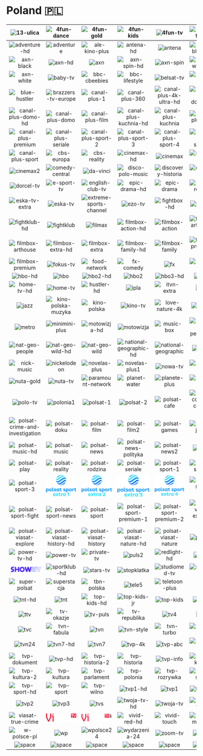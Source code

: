 # Poland 🇵🇱

| ![13-ulica] | ![4fun-dance] | ![4fun-gold] | ![4fun-kids] | ![4fun-tv] | ![active-family] |
|:---:|:---:|:---:|:---:|:---:|:---:|
| ![adventure-hd] | ![adventure] | ![ale-kino-plus] | ![antena-hd] | ![antena] | ![axn-black-hd] |
| ![axn-black] | ![axn-hd] | ![axn] | ![axn-spin-hd] | ![axn-spin] | ![axn-white-hd] |
| ![axn-white] | ![baby-tv] | ![bbc-cbeebies] | ![bbc-lifestyle] | ![belsat-tv] | ![biznes24] |
| ![blue-hustler] | ![brazzers-tv-europe] | ![canal-plus-1] | ![canal-plus-360] | ![canal-plus-4k-ultra-hd] | ![canal-plus-dokument] |
| ![canal-plus-domo-hd] | ![canal-plus-domo] | ![canal-plus-film] | ![canal-plus-kuchnia-hd] | ![canal-plus-kuchnia] | ![canal-plus-now] |
| ![canal-plus-premium] | ![canal-plus-seriale] | ![canal-plus-sport-2] | ![canal-plus-sport-3] | ![canal-plus-sport-4] | ![canal-plus-sport-5] |
| ![canal-plus-sport] | ![cbs-europa] | ![cbs-reality] | ![cinemax-hd] | ![cinemax] | ![cinemax2-hd] |
| ![cinemax2] | ![comedy-central] | ![da-vinci] | ![disco-polo-music] | ![discovery-historia] | ![discovery-life] |
| ![dorcel-tv] | ![e-sport-tv] | ![english-club-tv] | ![epic-drama-hd] | ![epic-drama] | ![eska-rock-tv] |
| ![eska-tv-extra] | ![eska-tv] | ![extreme-sports-channel] | ![ezo-tv] | ![fightbox-hd] | ![fightbox] |
| ![fightklub-hd] | ![fightklub] | ![filmax] | ![filmbox-action-hd] | ![filmbox-action] | ![filmbox-arthouse-hd] |
| ![filmbox-arthouse] | ![filmbox-extra-hd] | ![filmbox-extra] | ![filmbox-family-hd] | ![filmbox-family] | ![filmbox-premium-hd] |
| ![filmbox-premium] | ![fokus-tv] | ![food-network] | ![fx-comedy] | ![fx] | ![golf-zone] |
| ![hbo-hd] | ![hbo] | ![hbo2-hd] | ![hbo2] | ![hbo3-hd] | ![hbo3] |
| ![home-tv-hd] | ![home-tv] | ![hustler-hd] | ![ipla] | ![itvn-extra] | ![itvn] |
| ![jazz] | ![kino-polska-muzyka] | ![kino-polska] | ![kino-tv] | ![love-nature-4k] | ![love-tv] |
| ![metro] | ![minimini-plus] | ![motowizja-hd] | ![motowizja] | ![music-box] | ![nat-geo-people-hd] |
| ![nat-geo-people] | ![nat-geo-wild-hd] | ![nat-geo-wild] | ![national-geographic-hd] | ![national-geographic] | ![nick-jr] |
| ![nick-music] | ![nickelodeon] | ![novelas-plus] | ![novelas-plus1] | ![nowa-tv] | ![nsport-plus] |
| ![nuta-gold] | ![nuta-tv] | ![paramount-network] | ![planet-water] | ![planete-plus] | ![playboy-tv] |
| ![polo-tv] | ![polonia1] | ![polsat-1] | ![polsat-2] | ![polsat-cafe] | ![polsat-comedy-central-extra] |
| ![polsat-crime-and-investigation] | ![polsat-doku] | ![polsat-film] | ![polsat-film2] | ![polsat-games] | ![polsat-jimjam] |
| ![polsat-music-hd] | ![polsat-music] | ![polsat-news] | ![polsat-news-polityka] | ![polsat-news2] | ![polsat] |
| ![polsat-play] | ![polsat-reality] | ![polsat-rodzina] | ![polsat-seriale] | ![polsat-sport-1] | ![polsat-sport-2] |
| ![polsat-sport-3] | ![polsat-sport-extra-1] | ![polsat-sport-extra-2] | ![polsat-sport-extra-3] | ![polsat-sport-extra-4] | ![polsat-sport-extra] |
| ![polsat-sport-fight] | ![polsat-sport-news] | ![polsat-sport] | ![polsat-sport-premium-1] | ![polsat-sport-premium-2] | ![polsat-viasat-explore-hd] |
| ![polsat-viasat-explore] | ![polsat-viasat-history-hd] | ![polsat-viasat-history] | ![polsat-viasat-nature-hd] | ![polsat-viasat-nature] | ![polsat-x] |
| ![power-tv-hd] | ![power-tv] | ![private-tv] | ![puls2] | ![redlight-hd] | ![sci-fi] |
| ![show-tv] | ![sportklub-hd] | ![stars-tv] | ![stopklatka] | ![studiomed-tv] | ![sundance-tv] |
| ![super-polsat] | ![superstacja] | ![tbn-polska] | ![tele5] | ![teletoon-plus] | ![tlc] |
| ![tnt-hd] | ![tnt] | ![top-kids-hd] | ![top-kids-jr] | ![top-kids] | ![trwam] |
| ![ttv] | ![tv-okazje] | ![tv-puls] | ![tv-republika] | ![tv4] | ![tv6] |
| ![tvc] | ![tvn-fabula] | ![tvn] | ![tvn-style] | ![tvn-turbo] | ![tvn24-bis] |
| ![tvn24] | ![tvn7-hd] | ![tvn7] | ![tvp-4k] | ![tvp-abc] | ![tvp-abc2] |
| ![tvp-dokument] | ![tvp-hd] | ![tvp-historia-2] | ![tvp-historia] | ![tvp-info] | ![tvp-kobieta] |
| ![tvp-kultura-2] | ![tvp-kultura] | ![tvp-parlament] | ![tvp-polonia] | ![tvp-rozrywka] | ![tvp-seriale] |
| ![tvp-sport-hd] | ![tvp-sport] | ![tvp-wilno] | ![tvp1-hd] | ![tvp1] | ![tvp2-hd] |
| ![tvp2] | ![tvp3] | ![tvs] | ![twoja-tv-hd] | ![twoja-tv] | ![ultra-tv-4k] |
| ![viasat-true-crime] | ![vidoc-tv] | ![vidoc-tv1] | ![vivid-red-hd] | ![vivid-touch] | ![vox-music-tv] |
| ![w-polsce-pl] | ![wp] | ![wpolsce24] | ![wydarzenia-24] | ![zoom-tv] | ![space] |
| ![space] | ![space] | ![space] | ![space] | ![space] | ![space] |


[13-ulica]:13-ulica-pl.png
[4fun-dance]:4fun-dance-pl.png
[4fun-gold]:4fun-gold-pl.png
[4fun-kids]:4fun-kids-pl.png
[4fun-tv]:4fun-tv-pl.png
[active-family]:active-family-pl.png
[adventure-hd]:adventure-hd-pl.png
[adventure]:adventure-pl.png
[ale-kino-plus]:ale-kino-plus-pl.png
[antena-hd]:antena-hd-pl.png
[antena]:antena-pl.png
[axn-black-hd]:axn-black-hd-pl.png
[axn-black]:axn-black-pl.png
[axn-hd]:axn-hd-pl.png
[axn]:axn-pl.png
[axn-spin-hd]:axn-spin-hd-pl.png
[axn-spin]:axn-spin-pl.png
[axn-white-hd]:axn-white-hd-pl.png
[axn-white]:axn-white-pl.png
[baby-tv]:baby-tv-pl.png
[bbc-cbeebies]:bbc-cbeebies-pl.png
[bbc-lifestyle]:bbc-lifestyle-pl.png
[belsat-tv]:belsat-tv-pl.png
[biznes24]:biznes24-pl.png
[blue-hustler]:blue-hustler-pl.png
[brazzers-tv-europe]:brazzers-tv-europe-pl.png
[canal-plus-1]:canal-plus-1-pl.png
[canal-plus-360]:canal-plus-360-pl.png
[canal-plus-4k-ultra-hd]:canal-plus-4k-ultra-hd-pl.png
[canal-plus-dokument]:canal-plus-dokument-pl.png
[canal-plus-domo-hd]:canal-plus-domo-hd-pl.png
[canal-plus-domo]:canal-plus-domo-pl.png
[canal-plus-film]:canal-plus-film-pl.png
[canal-plus-kuchnia-hd]:canal-plus-kuchnia-hd-pl.png
[canal-plus-kuchnia]:canal-plus-kuchnia-pl.png
[canal-plus-now]:canal-plus-now-pl.png
[canal-plus-premium]:canal-plus-premium-pl.png
[canal-plus-seriale]:canal-plus-seriale-pl.png
[canal-plus-sport-2]:canal-plus-sport-2-pl.png
[canal-plus-sport-3]:canal-plus-sport-3-pl.png
[canal-plus-sport-4]:canal-plus-sport-4-pl.png
[canal-plus-sport-5]:canal-plus-sport-5-pl.png
[canal-plus-sport]:canal-plus-sport-pl.png
[cbs-europa]:cbs-europa-pl.png
[cbs-reality]:cbs-reality-pl.png
[cinemax-hd]:cinemax-hd-pl.png
[cinemax]:cinemax-pl.png
[cinemax2-hd]:cinemax2-hd-pl.png
[cinemax2]:cinemax2-pl.png
[comedy-central]:comedy-central-pl.png
[da-vinci]:da-vinci-pl.png
[disco-polo-music]:disco-polo-music-pl.png
[discovery-historia]:discovery-historia-pl.png
[discovery-life]:discovery-life-pl.png
[dorcel-tv]:dorcel-tv-pl.png
[e-sport-tv]:e-sport-tv-pl.png
[english-club-tv]:english-club-tv-pl.png
[epic-drama-hd]:epic-drama-hd-pl.png
[epic-drama]:epic-drama-pl.png
[eska-rock-tv]:eska-rock-tv-pl.png
[eska-tv-extra]:eska-tv-extra-pl.png
[eska-tv]:eska-tv-pl.png
[extreme-sports-channel]:extreme-sports-channel-pl.png
[ezo-tv]:ezo-tv-pl.png
[fightbox-hd]:fightbox-hd-pl.png
[fightbox]:fightbox-pl.png
[fightklub-hd]:fightklub-hd-pl.png
[fightklub]:fightklub-pl.png
[filmax]:filmax-pl.png
[filmbox-action-hd]:filmbox-action-hd-pl.png
[filmbox-action]:filmbox-action-pl.png
[filmbox-arthouse-hd]:filmbox-arthouse-hd-pl.png
[filmbox-arthouse]:filmbox-arthouse-pl.png
[filmbox-extra-hd]:filmbox-extra-hd-pl.png
[filmbox-extra]:filmbox-extra-pl.png
[filmbox-family-hd]:filmbox-family-hd-pl.png
[filmbox-family]:filmbox-family-pl.png
[filmbox-premium-hd]:filmbox-premium-hd-pl.png
[filmbox-premium]:filmbox-premium-pl.png
[fokus-tv]:fokus-tv-pl.png
[food-network]:food-network-pl.png
[fx-comedy]:fx-comedy-pl.png
[fx]:fx-pl.png
[golf-zone]:golf-zone-pl.png
[hbo-hd]:hbo-hd-pl.png
[hbo]:hbo-pl.png
[hbo2-hd]:hbo2-hd-pl.png
[hbo2]:hbo2-pl.png
[hbo3-hd]:hbo3-hd-pl.png
[hbo3]:hbo3-pl.png
[home-tv-hd]:home-tv-hd-pl.png
[home-tv]:home-tv-pl.png
[hustler-hd]:hustler-hd-pl.png
[ipla]:ipla-pl.png
[itvn-extra]:itvn-extra-pl.png
[itvn]:itvn-pl.png
[jazz]:jazz-pl.png
[kino-polska-muzyka]:kino-polska-muzyka-pl.png
[kino-polska]:kino-polska-pl.png
[kino-tv]:kino-tv-pl.png
[love-nature-4k]:love-nature-4k-pl.png
[love-tv]:love-tv-pl.png
[metro]:metro-pl.png
[minimini-plus]:minimini-plus-pl.png
[motowizja-hd]:motowizja-hd-pl.png
[motowizja]:motowizja-pl.png
[music-box]:music-box-pl.png
[nat-geo-people-hd]:nat-geo-people-hd-pl.png
[nat-geo-people]:nat-geo-people-pl.png
[nat-geo-wild-hd]:nat-geo-wild-hd-pl.png
[nat-geo-wild]:nat-geo-wild-pl.png
[national-geographic-hd]:national-geographic-hd-pl.png
[national-geographic]:national-geographic-pl.png
[nick-jr]:nick-jr-pl.png
[nick-music]:nick-music-pl.png
[nickelodeon]:nickelodeon-pl.png
[novelas-plus]:novelas-plus-pl.png
[novelas-plus1]:novelas-plus1-pl.png
[nowa-tv]:nowa-tv-pl.png
[nsport-plus]:nsport-plus-pl.png
[nuta-gold]:nuta-gold-pl.png
[nuta-tv]:nuta-tv-pl.png
[paramount-network]:paramount-network-pl.png
[planet-water]:planet-water-pl.png
[planete-plus]:planete-plus-pl.png
[playboy-tv]:playboy-tv-pl.png
[polo-tv]:polo-tv-pl.png
[polonia1]:polonia1-pl.png
[polsat-1]:polsat-1-pl.png
[polsat-2]:polsat-2-pl.png
[polsat-cafe]:polsat-cafe-pl.png
[polsat-comedy-central-extra]:polsat-comedy-central-extra-pl.png
[polsat-crime-and-investigation]:polsat-crime-and-investigation-pl.png
[polsat-doku]:polsat-doku-pl.png
[polsat-film]:polsat-film-pl.png
[polsat-film2]:polsat-film2-pl.png
[polsat-games]:polsat-games-pl.png
[polsat-jimjam]:polsat-jimjam-pl.png
[polsat-music-hd]:polsat-music-hd-pl.png
[polsat-music]:polsat-music-pl.png
[polsat-news]:polsat-news-pl.png
[polsat-news-polityka]:polsat-news-polityka-pl.png
[polsat-news2]:polsat-news2-pl.png
[polsat]:polsat-pl.png
[polsat-play]:polsat-play-pl.png
[polsat-reality]:polsat-reality-pl.png
[polsat-rodzina]:polsat-rodzina-pl.png
[polsat-seriale]:polsat-seriale-pl.png
[polsat-sport-1]:polsat-sport-1-pl.png
[polsat-sport-2]:polsat-sport-2-pl.png
[polsat-sport-3]:polsat-sport-3-pl.png
[polsat-sport-extra-1]:polsat-sport-extra-1-pl.png
[polsat-sport-extra-2]:polsat-sport-extra-2-pl.png
[polsat-sport-extra-3]:polsat-sport-extra-3-pl.png
[polsat-sport-extra-4]:polsat-sport-extra-4-pl.png
[polsat-sport-extra]:polsat-sport-extra-pl.png
[polsat-sport-fight]:polsat-sport-fight-pl.png
[polsat-sport-news]:polsat-sport-news-pl.png
[polsat-sport]:polsat-sport-pl.png
[polsat-sport-premium-1]:polsat-sport-premium-1-pl.png
[polsat-sport-premium-2]:polsat-sport-premium-2-pl.png
[polsat-viasat-explore-hd]:polsat-viasat-explore-hd-pl.png
[polsat-viasat-explore]:polsat-viasat-explore-pl.png
[polsat-viasat-history-hd]:polsat-viasat-history-hd-pl.png
[polsat-viasat-history]:polsat-viasat-history-pl.png
[polsat-viasat-nature-hd]:polsat-viasat-nature-hd-pl.png
[polsat-viasat-nature]:polsat-viasat-nature-pl.png
[polsat-x]:polsat-x-pl.png
[power-tv-hd]:power-tv-hd-pl.png
[power-tv]:power-tv-pl.png
[private-tv]:private-tv-pl.png
[puls2]:puls2-pl.png
[redlight-hd]:redlight-hd-pl.png
[sci-fi]:sci-fi-pl.png
[show-tv]:show-tv-pl.png
[sportklub-hd]:sportklub-hd-pl.png
[stars-tv]:stars-tv-pl.png
[stopklatka]:stopklatka-pl.png
[studiomed-tv]:studiomed-tv-pl.png
[sundance-tv]:sundance-tv-pl.png
[super-polsat]:super-polsat-pl.png
[superstacja]:superstacja-pl.png
[tbn-polska]:tbn-polska-pl.png
[tele5]:tele5-pl.png
[teletoon-plus]:teletoon-plus-pl.png
[tlc]:tlc-pl.png
[tnt-hd]:tnt-hd-pl.png
[tnt]:tnt-pl.png
[top-kids-hd]:top-kids-hd-pl.png
[top-kids-jr]:top-kids-jr-pl.png
[top-kids]:top-kids-pl.png
[trwam]:trwam-pl.png
[ttv]:ttv-pl.png
[tv-okazje]:tv-okazje-pl.png
[tv-puls]:tv-puls-pl.png
[tv-republika]:tv-republika-pl.png
[tv4]:tv4-pl.png
[tv6]:tv6-pl.png
[tvc]:tvc-pl.png
[tvn-fabula]:tvn-fabula-pl.png
[tvn]:tvn-pl.png
[tvn-style]:tvn-style-pl.png
[tvn-turbo]:tvn-turbo-pl.png
[tvn24-bis]:tvn24-bis-pl.png
[tvn24]:tvn24-pl.png
[tvn7-hd]:tvn7-hd-pl.png
[tvn7]:tvn7-pl.png
[tvp-4k]:tvp-4k-pl.png
[tvp-abc]:tvp-abc-pl.png
[tvp-abc2]:tvp-abc2-pl.png
[tvp-dokument]:tvp-dokument-pl.png
[tvp-hd]:tvp-hd-pl.png
[tvp-historia-2]:tvp-historia-2-pl.png
[tvp-historia]:tvp-historia-pl.png
[tvp-info]:tvp-info-pl.png
[tvp-kobieta]:tvp-kobieta-pl.png
[tvp-kultura-2]:tvp-kultura-2-pl.png
[tvp-kultura]:tvp-kultura-pl.png
[tvp-parlament]:tvp-parlament-pl.png
[tvp-polonia]:tvp-polonia-pl.png
[tvp-rozrywka]:tvp-rozrywka-pl.png
[tvp-seriale]:tvp-seriale-pl.png
[tvp-sport-hd]:tvp-sport-hd-pl.png
[tvp-sport]:tvp-sport-pl.png
[tvp-wilno]:tvp-wilno-pl.png
[tvp1-hd]:tvp1-hd-pl.png
[tvp1]:tvp1-pl.png
[tvp2-hd]:tvp2-hd-pl.png
[tvp2]:tvp2-pl.png
[tvp3]:tvp3-pl.png
[tvs]:tvs-pl.png
[twoja-tv-hd]:twoja-tv-hd-pl.png
[twoja-tv]:twoja-tv-pl.png
[ultra-tv-4k]:ultra-tv-4k-pl.png
[viasat-true-crime]:viasat-true-crime-pl.png
[vidoc-tv]:vidoc-tv-pl.png
[vidoc-tv1]:vidoc-tv1-pl.png
[vivid-red-hd]:vivid-red-hd-pl.png
[vivid-touch]:vivid-touch-pl.png
[vox-music-tv]:vox-music-tv-pl.png
[w-polsce-pl]:w-polsce-pl-pl.png
[wp]:wp-pl.png
[wpolsce24]:wpolsce24-pl.png
[wydarzenia-24]:wydarzenia-24-pl.png
[zoom-tv]:zoom-tv-pl.png

[space]:../../misc/space-1500.png "Space"

